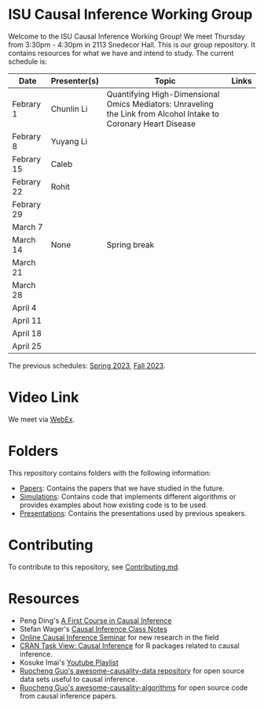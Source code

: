 # ISU Causal Inference Working Group

Welcome to the ISU Causal Inference Working Group! We meet Thursday from
3:30pm - 4:30pm in 2113 Snedecor Hall. This is our group repository. It
contains resources for what we have and intend to study. The current schedule
is:

| Date | Presenter(s) | Topic | Links |
| ----- | ----------  | ------| ----  |
| Febrary 1  | Chunlin Li | Quantifying High-Dimensional Omics Mediators: Unraveling the Link from Alcohol Intake to Coronary Heart Disease |     |
| Febrary 8  | Yuyang Li  |    |    |
| Febrary 15 | Caleb      |    |    |
| Febrary 22 | Rohit      |    |    |
| Febrary 29 |            |    |    |
| March 7    |            |    |    |
| March 14   | None       | Spring break |    |
| March 21   |            |    |    |
| March 28   |            |    |    |
| April 4    |            |    |    |
| April 11   |            |    |    |
| April 18   |            |    |    |
| April 25   |            |    |    |

The previous schedules: [Spring 2023](/S2023_README.md), [Fall 2023](/F2023_README.md).

# Video Link
We meet via [WebEx](https://iastate.webex.com/iastate/j.php?MTID=m4c60f9b2f3868d100db942688f208eed).
# Folders

This repository contains folders with the following information:

* [Papers](Papers/): Contains the papers that we have studied in the future.
* [Simulations](Simulations/): Contains code that implements different 
    algorithms or provides examples about how existing code is to be used.
* [Presentations](Presentations/): Contains the presentations used by previous
    speakers.

# Contributing

To contribute to this repository, see [Contributing.md](Contributing.md).

# Resources

* Peng Ding's [A First Course in Causal Inference](https://arxiv.org/abs/2305.18793)
* Stefan Wager's [Causal Inference Class
  Notes](https://web.stanford.edu/~swager/stats361.pdf)
* [Online Causal Inference Seminar](https://sites.google.com/view/ocis/home)
  for new research in the field
* [CRAN Task View: Causal
  Inference](https://cran.r-project.org/web/views/CausalInference.html) for R
  packages related to causal inference.
* Kosuke Imai's [Youtube Playlist](https://www.youtube.com/@imaikosuke)
* [Ruocheng Guo's awesome-causality-data
  repository](https://github.com/rguo12/awesome-causality-data) for open source
  data sets useful to causal inference.
* [Ruocheng Guo's
  awesome-causality-algorithms](https://github.com/rguo12/awesome-causality-algorithms)
  for open source code from causal inference papers.
